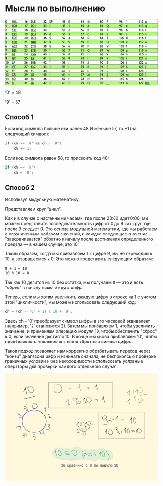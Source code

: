 # Мысли по выполнению

![ASCII-таблица](images/7_ascii.jpg)

'0' = 48

'9' = 57

## Способ 1

Если код символа больше или равен 48 И меньше 57, то +1 (на следующий символ):

```cpp
if (ch >= '0' && ch < '9')
    ch += 1;
```

Если код символа равен 58, то присвоить код 48:

```cpp
if (ch == '9')
    ch = '0';
```

## Способ 2

Используя модульную математику.

Представляем круг "цикл".

Как и в случае с настенными часами, где после 23:00 идет 0:00, мы можем представить последовательность цифр от 0 до 9 как круг, где после 9 следует 0. Это основа модульной математики, где мы работаем с ограниченным набором значений, и каждое следующее значение "заворачивается" обратно к началу после достижения определенного предела — в нашем случае, это 10.

Таким образом, когда мы прибавляем 1 к цифре 9, мы не переходим к 10, а возвращаемся к 0. Это можно представить следующим образом:

```code
9 + 1 = 10
10 % 10 = 0
```

Так как 10 делится на 10 без остатка, мы получаем 0 — это и есть "сброс" к началу нашего круга цифр.

Теперь, если мы хотим увеличить каждую цифру в строке на 1 с учетом этой "цикличности", мы можем использовать следующий код:

```cpp
ch = (ch - '0' + 1) % 10 + '0';
```

Здесь ch - '0' преобразует символ цифры в его числовой эквивалент (например, '2' становится 2). Затем мы прибавляем 1, чтобы увеличить значение, и применяем операцию модуля 10, чтобы обеспечить "сброс" к 0, если значение достигло 10. В конце мы снова прибавляем '0', чтобы преобразовать числовое значение обратно в символ цифры.

Такой подход позволяет нам корректно обрабатывать переход через "конец" диапазона цифр и начинать сначала, не беспокоясь о проверке граничных условий и без необходимости использовать условные операторы для проверки каждого отдельного случая.

![math](images/7_math.png)
